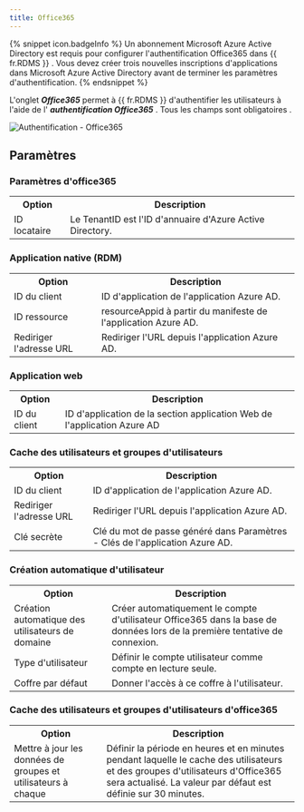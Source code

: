 ```yaml
---
title: Office365
---
```

{% snippet icon.badgeInfo %} 
Un abonnement Microsoft Azure Active Directory est requis pour configurer l'authentification Office365 dans {{ fr.RDMS }} . Vous devez créer trois nouvelles inscriptions d'applications dans Microsoft Azure Active Directory avant de terminer les paramètres d'authentification. 
{% endsnippet %}
 
L'onglet ***Office365*** permet à {{ fr.RDMS }} d'authentifier les utilisateurs à l'aide de l' ***authentification Office365*** . Tous les champs sont obligatoires .  

![Authentification - Office365](https://webdevolutions.azureedge.net/docs/fr/server/AuthenticationOffice365.png) 

## Paramètres 

### Paramètres d'office365 

<table>
	<tr>
		<th>
Option 
		</th>
		<th>
Description 
		</th>
	</tr>
	<tr>
		<td>
ID locataire 
		</td>
		<td>
Le TenantID est l'ID d'annuaire d'Azure Active Directory. 
		</td>
	</tr>
</table>

### Application native (RDM) 
<table>
	<tr>
		<th>
Option 
		</th>
		<th>
Description 
		</th>
	</tr>
	<tr>
		<td>
ID du client 
		</td>
		<td>
ID d'application de l'application Azure AD. 
		</td>
	</tr>
	<tr>
		<td>
ID ressource 
		</td>
		<td>
resourceAppid à partir du manifeste de l'application Azure AD. 
		</td>
	</tr>
	<tr>
		<td>
Rediriger l'adresse URL 
		</td>
		<td>
Rediriger l'URL depuis l'application Azure AD. 
		</td>
	</tr>
</table>

### Application web 
<table>
	<tr>
		<th>
Option 
		</th>
		<th>
Description 
		</th>
	</tr>
	<tr>
		<td>
ID du client 
		</td>
		<td>
ID d'application de la section application Web de l'application Azure AD 
		</td>
	</tr>
</table>

### Cache des utilisateurs et groupes d'utilisateurs 
<table>
	<tr>
		<th>
Option 
		</th>
		<th>
Description 
		</th>
	</tr>
	<tr>
		<td>
ID du client 
		</td>
		<td>
ID d'application de l'application Azure AD. 
		</td>
	</tr>
	<tr>
		<td>
Rediriger l'adresse URL 
		</td>
		<td>
Rediriger l'URL depuis l'application Azure AD. 
		</td>
	</tr>
	<tr>
		<td>
Clé secrète 
		</td>
		<td>
Clé du mot de passe généré dans Paramètres - Clés de l'application Azure AD. 
		</td>
	</tr>
</table>

### Création automatique d'utilisateur 
<table>
	<tr>
		<th>
Option 
		</th>
		<th>
Description 
		</th>
	</tr>
	<tr>
		<td>
Création automatique des utilisateurs de domaine 
		</td>
		<td>
Créer automatiquement le compte d'utilisateur Office365 dans la base de données lors de la première tentative de connexion. 
		</td>
	</tr>
	<tr>
		<td>
Type d'utilisateur 
		</td>
		<td>
Définir le compte utilisateur comme compte en lecture seule. 
		</td>
	</tr>
	<tr>
		<td>
Coffre par défaut 
		</td>
		<td>
Donner l'accès à ce coffre à l'utilisateur. 
		</td>
	</tr>
</table>

### Cache des utilisateurs et groupes d'utilisateurs d'office365 
<table>
	<tr>
		<th>
Option 
		</th>
		<th>
Description 
		</th>
	</tr>
	<tr>
		<td>
Mettre à jour les données de groupes et utilisateurs à chaque 
		</td>
		<td>
Définir la période en heures et en minutes pendant laquelle le cache des utilisateurs et des groupes d'utilisateurs d'Office365 sera actualisé. La valeur par défaut est définie sur 30 minutes. 
		</td>
	</tr>
</table>


